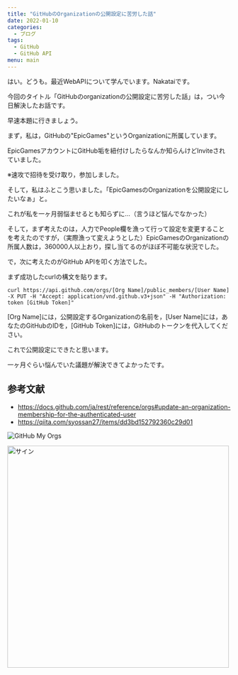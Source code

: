 ```yaml
---
title: "GitHubのOrganizationの公開設定に苦労した話"
date: 2022-01-10
categories:
  - ブログ
tags:
  - GitHub
  - GitHub API
menu: main
---
```


はい。どうも。最近WebAPIについて学んでいます。Nakataiです。

今回のタイトル「GitHubのorganizationの公開設定に苦労した話」は，つい今日解決したお話です。

早速本題に行きましょう。

まず，私は，GitHubの"EpicGames"というOrganizationに所属しています。

EpicGamesアカウントにGitHub垢を紐付けしたらなんか知らんけどInviteされていました。

※速攻で招待を受け取り，参加しました。

そして，私はふとこう思いました。「EpicGamesのOrganizationを公開設定にしたいなぁ」と。

これが私を一ヶ月弱悩ませるとも知らずに...（言うほど悩んでなかった）

そして，まず考えたのは，人力でPeople欄を漁って行って設定を変更することを考えたのですが，（実際漁って変えようとした）EpicGamesのOrganizationの所属人数は，360000人以上おり，探し当てるのがほぼ不可能な状況でした。

で，次に考えたのがGitHub APIを叩く方法でした。

まず成功したcurlの構文を貼ります。

```batchscript
curl https://api.github.com/orgs/[Org Name]/public_members/[User Name] -X PUT -H "Accept: application/vnd.github.v3+json" -H "Authorization: token [GitHub Token]"
```

[Org Name]には，公開設定するOrganizationの名前を，[User Name]には，あなたのGitHubのIDを，[GitHub Token]には，GitHubのトークンを代入してください。

これで公開設定にできたと思います。

一ヶ月ぐらい悩んでいた議題が解決できてよかったです。

## 参考文献

- <https://docs.github.com/ja/rest/reference/orgs#update-an-organization-membership-for-the-authenticated-user>
- <https://qiita.com/syossan27/items/dd3bd152792360c29d01>

![GitHub My Orgs](https://i.imgur.com/fWxto7J.png)

  <img src="https://cdn.nakatai.ga/img/sign.webp" width="500" alt="サイン">

<Disqus>
